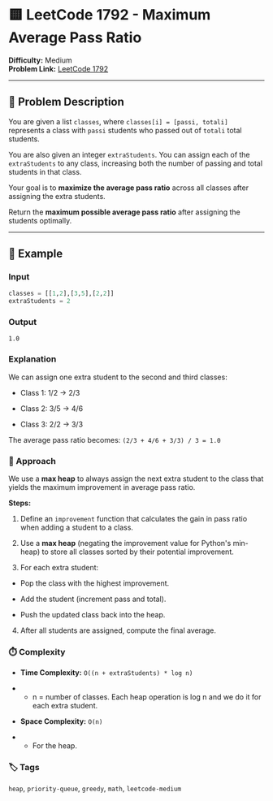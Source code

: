# 🟨 LeetCode 1792 - Maximum Average Pass Ratio

**Difficulty:** Medium  
**Problem Link:** [LeetCode 1792](https://leetcode.com/problems/maximum-average-pass-ratio/)

---

## 📘 Problem Description

You are given a list `classes`, where `classes[i] = [passi, totali]` represents a class with `passi` students who passed out of `totali` total students.

You are also given an integer `extraStudents`. You can assign each of the `extraStudents` to any class, increasing both the number of passing and total students in that class.

Your goal is to **maximize the average pass ratio** across all classes after assigning the extra students.

Return the **maximum possible average pass ratio** after assigning the students optimally.

---

## 🧪 Example

### Input
```python
classes = [[1,2],[3,5],[2,2]]
extraStudents = 2
```

### Output
`1.0`

### Explanation

We can assign one extra student to the second and third classes:

- Class 1: 1/2 → 2/3

- Class 2: 3/5 → 4/6

- Class 3: 2/2 → 3/3

The average pass ratio becomes:
`(2/3 + 4/6 + 3/3) / 3 = 1.0`

### 🚀 Approach

We use a **max heap** to always assign the next extra student to the class that yields the maximum improvement in average pass ratio.

**Steps:**
1. Define an `improvement` function that calculates the gain in pass ratio when adding a student to a class.

2. Use a **max heap** (negating the improvement value for Python's min-heap) to store all classes sorted by their potential improvement.

3. For each extra student:

- Pop the class with the highest improvement.

- Add the student (increment pass and total).

- Push the updated class back into the heap.

4. After all students are assigned, compute the final average.

### ⏱️ Complexity

- **Time Complexity:** `O((n + extraStudents) * log n)`

- - n = number of classes. Each heap operation is log n and we do it for each extra student.

- **Space Complexity:** `O(n)`

- - For the heap.

### 🏷️ Tags

`heap`, `priority-queue`, `greedy`, `math`, `leetcode-medium`